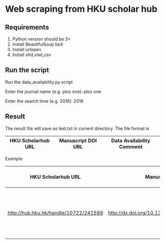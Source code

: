 # Web scraping from HKU scholar hub

## Requirements

1. Python version should be 3+
2. Install BeautifulSoup bs4
3. Install urlopen
4. Install xlrd,xlwt,csv

## Run the script

Run the data_availability.py script

Enter the journal name (e.g. plos one): plos one

Enter the search time (e.g. 2016): 2016


## Result

The result file will save as test.txt in current directory. The file format is

| HKU Scholarhub URL  | Manuscript DOI URL | Data Availability Comment |
| ------------- | ------------- |------------- |

Example

| HKU Scholarhub URL  | Manuscript DOI URL | Data Availability Comment |
| ------------- | ------------- |------------- |
| http://hub.hku.hk/handle/10722/241589 | http://dx.doi.org/10.1371%2Fjournal.pone.0169095 |All relevant data are within the paper and its Supporting Information files.|

